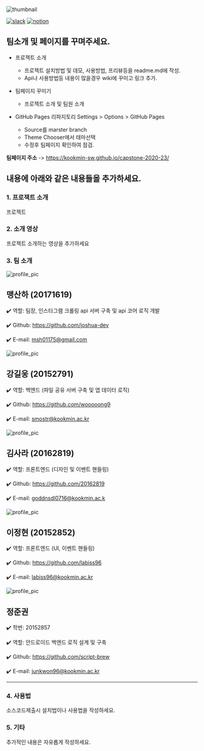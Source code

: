 ![thumbnail](https://lh5.googleusercontent.com/proxy/r5D7LX7gbvXfuJU1SFAfCM1SerPt0KcBvR_R0qpXO_fsa39nwCKhyGE0UQbFP99XpSMRuPWrckLRnkoU747FW6EHY1_Gqf1xzhXYhJnIqIHizuhbBX3fh0sgdxbpIwJrDtC9g-uELzM-xYNfiw=s0-d)

[![slack](https://img.shields.io/badge/chat%20on-Slack-53185A)](https://capstone23workspace.slack.com/)
[![notion](https://img.shields.io/badge/spec-Notion-35363A)](https://www.notion.so/3104747980504e4f81534dd2bd7fe2f3?v=4a5307b734614ed8ab34155dd90d4dd3)

## 팀소개 및 페이지를 꾸며주세요.

- 프로젝트 소개
  - 프로젝트 설치방법 및 데모, 사용방법, 프리뷰등을 readme.md에 작성.
  - Api나 사용방법등 내용이 많을경우 wiki에 꾸미고 링크 추가.

- 팀페이지 꾸미기
  - 프로젝트 소개 및 팀원 소개

- GitHub Pages 리파지토리 Settings > Options > GitHub Pages 
  - Source를 marster branch
  - Theme Chooser에서 태마선택
  - 수정후 팀페이지 확인하여 점검.



**팀페이지 주소** -> https://kookmin-sw.github.io/capstone-2020-23/



## 내용에 아래와 같은 내용들을 추가하세요.

### 1. 프로잭트 소개

프로젝트



### 2. 소개 영상

프로젝트 소개하는 영상을 추가하세요



### 3. 팀 소개

![profile_pic](https://user-images.githubusercontent.com/29545214/77186349-14c30880-6b16-11ea-8e8d-629b71268499.jpeg)

## 맹산하 (20171619)

:heavy_check_mark: 역할: 팀장, 인스타그램 크롤링 api 서버 구축 및 api 코어 로직 개발

:heavy_check_mark: Github: https://github.com/joshua-dev

:heavy_check_mark: E-mail: msh01175@gmail.com



![profile_pic](https://user-images.githubusercontent.com/29545214/77186529-5eabee80-6b16-11ea-8482-6ab68f04daa5.jpeg)

## 강길웅 (20152791)

:heavy_check_mark: 역할: 백엔드 (파일 공유 서버 구축 및 앱 데이터 로직)

:heavy_check_mark: Github: https://github.com/wooooong9

:heavy_check_mark: E-mail: smostr@kookmin.ac.kr



![profile_pic](https://user-images.githubusercontent.com/29545214/77186575-71bebe80-6b16-11ea-8496-cb7997b8718a.jpeg)

## 김사라 (20162819)

:heavy_check_mark: 역할: 프론트엔드 (디자인 및 이벤트 핸들링)

:heavy_check_mark: Github: https://github.com/20162819

:heavy_check_mark: E-mail: goddnsdl0716@kookmin.ac.k



![profile_pic](https://user-images.githubusercontent.com/29545214/77186609-80a57100-6b16-11ea-9f42-a52effe15266.jpeg)

## 이정현 (20152852)

:heavy_check_mark: 역할: 프론트엔드 (UI, 이벤트 핸들링)

:heavy_check_mark: Github: https://github.com/labiss96

:heavy_check_mark: E-mail: labiss96@kookmin.ac.kr



![profile_pic](https://user-images.githubusercontent.com/29545214/77186635-8b600600-6b16-11ea-9a7e-2f529acca19a.jpeg)

## 정준권

:heavy_check_mark: 학번: 20152857

:heavy_check_mark: 역할: 안드로이드 백엔드 로직 설계 및 구축

:heavy_check_mark: Github: https://github.com/script-brew

:heavy_check_mark: E-mail: junkwon96@kookmin.ac.kr

---

### 4. 사용법

소스코드제출시 설치법이나 사용법을 작성하세요.



### 5. 기타

추가적인 내용은 자유롭게 작성하세요.
